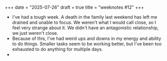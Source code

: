 +++
date = "2025-07-26"
draft = true
title = "weeknotes #12"
+++

* I've had a tough week. A death in the family last weekend has left me drained and unable to focus. We weren't what I would call close, so I feel very strange about it. We didn't have an antagonistic relationship, we just weren't close.
* Because of this, I've had weird ups and downs in my energy and ability to do things. Smaller tasks seem to be working better, but I've been too exhausted to do anything for multiple days.
* 
